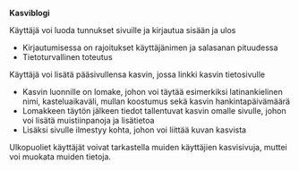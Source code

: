 **Kasviblogi**

Käyttäjä voi luoda tunnukset sivuille ja kirjautua sisään ja ulos
- Kirjautumisessa on rajoitukset käyttäjänimen ja salasanan pituudessa
- Tietoturvallinen toteutus

Käyttäjä voi lisätä pääsivullensa kasvin, jossa linkki kasvin tietosivulle
- Kasvin luonnille on lomake, johon voi täytää esimerkiksi latinankielinen nimi, kasteluaikaväli, mullan koostumus sekä kasvin hankintapäivämäärä
- Lomakkeen täytön jälkeen tiedot tallentuvat kasvin omalle sivulle, johon voi lisätä muistiinpanoja ja lisätietoa
- Lisäksi sivulle ilmestyy kohta, johon voi liittää kuvan kasvista

Ulkopuoliet käyttäjät voivat tarkastella muiden käyttäjien kasvisivuja, muttei voi muokata muiden tietoja. 

 
